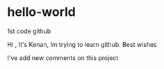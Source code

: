 # hello-world
1st code github

Hi , It's Kenan, Im trying to learn github.
Best wishes 

 I've add new comments on this project
